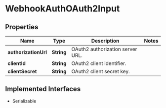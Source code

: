 

# WebhookAuthOAuth2Input


## Properties

| Name | Type | Description | Notes |
|------------ | ------------- | ------------- | -------------|
|**authorizationUrl** | **String** | OAuth2 authorization server URL. |  |
|**clientId** | **String** | OAuth2 client identifier. |  |
|**clientSecret** | **String** | OAuth2 client secret key. |  |


## Implemented Interfaces

* Serializable


